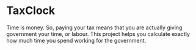 # TaxClock
Time is money. So, paying your tax means that you are actually giving government your time, or labour. This project helps you calculate exactly how much time you spend working for the government. 
